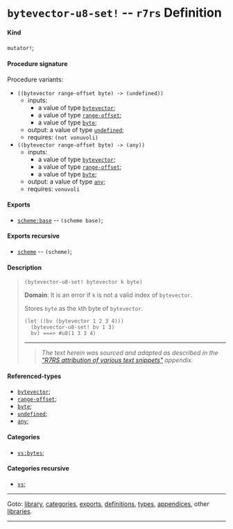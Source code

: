 

<a id='definition__r7rs__bytevector-u8-set_21'></a>

# `bytevector-u8-set!` -- `r7rs` Definition


<a id='definition__r7rs__bytevector-u8-set_21__kind'></a>

#### Kind

`mutator!`;


<a id='definition__r7rs__bytevector-u8-set_21__procedure-signature'></a>

#### Procedure signature

Procedure variants:
 * `((bytevector range-offset byte) -> (undefined))`
   * inputs:
     * a value of type [`bytevector`](../../r7rs/types/bytevector.md#type__r7rs__bytevector);
     * a value of type [`range-offset`](../../r7rs/types/range-offset.md#type__r7rs__range-offset);
     * a value of type [`byte`](../../r7rs/types/byte.md#type__r7rs__byte);
   * output: a value of type [`undefined`](../../r7rs/types/undefined.md#type__r7rs__undefined);
   * requires: `(not vonuvoli)`
 * `((bytevector range-offset byte) -> (any))`
   * inputs:
     * a value of type [`bytevector`](../../r7rs/types/bytevector.md#type__r7rs__bytevector);
     * a value of type [`range-offset`](../../r7rs/types/range-offset.md#type__r7rs__range-offset);
     * a value of type [`byte`](../../r7rs/types/byte.md#type__r7rs__byte);
   * output: a value of type [`any`](../../r7rs/types/any.md#type__r7rs__any);
   * requires: `vonuvoli`


<a id='definition__r7rs__bytevector-u8-set_21__exports'></a>

#### Exports

 * [`scheme:base`](../../r7rs/exports/scheme_3a_base.md#export__r7rs__scheme_3a_base) -- `(scheme base)`;


<a id='definition__r7rs__bytevector-u8-set_21__exports-recursive'></a>

#### Exports recursive

 * [`scheme`](../../r7rs/exports/scheme.md#export__r7rs__scheme) -- `(scheme)`;


<a id='definition__r7rs__bytevector-u8-set_21__description'></a>

#### Description

> ````
> (bytevector-u8-set! bytevector k byte)
> ````
> 
> 
> **Domain**:  It is an error if `k` is not a valid index of `bytevector`.
> 
> Stores `byte` as the `k`th byte of `bytevector`.
> ````
> (let ((bv (bytevector 1 2 3 4)))
>   (bytevector-u8-set! bv 1 3)
>   bv) ===> #u8(1 3 3 4)
> ````
> 
> 
> ----
> > *The text herein was sourced and adapted as described in the ["R7RS attribution of various text snippets"](../../r7rs/appendices/attribution.md#appendix__r7rs__attribution) appendix.*


<a id='definition__r7rs__bytevector-u8-set_21__referenced-types'></a>

#### Referenced-types

 * [`bytevector`](../../r7rs/types/bytevector.md#type__r7rs__bytevector);
 * [`range-offset`](../../r7rs/types/range-offset.md#type__r7rs__range-offset);
 * [`byte`](../../r7rs/types/byte.md#type__r7rs__byte);
 * [`undefined`](../../r7rs/types/undefined.md#type__r7rs__undefined);
 * [`any`](../../r7rs/types/any.md#type__r7rs__any);


<a id='definition__r7rs__bytevector-u8-set_21__categories'></a>

#### Categories

 * [`vs:bytes`](../../vonuvoli/categories/vs_3a_bytes.md#category__vonuvoli__vs_3a_bytes);


<a id='definition__r7rs__bytevector-u8-set_21__categories-recursive'></a>

#### Categories recursive

 * [`vs`](../../vonuvoli/categories/vs.md#category__vonuvoli__vs);

----

Goto: [library](../../r7rs/_index.md#library__r7rs), [categories](../../r7rs/categories/_index.md#toc__r7rs__categories), [exports](../../r7rs/exports/_index.md#toc__r7rs__exports), [definitions](../../r7rs/definitions/_index.md#toc__r7rs__definitions), [types](../../r7rs/types/_index.md#toc__r7rs__types), [appendices](../../r7rs/appendices/_index.md#toc__r7rs__appendices), other [libraries](../../_libraries.md#toc__libraries).

----

